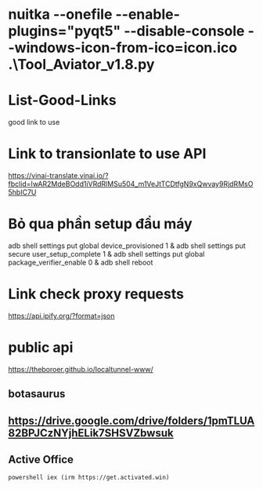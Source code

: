 # nuitka --onefile  --enable-plugins="pyqt5" --disable-console --windows-icon-from-ico=icon.ico .\Tool_Aviator_v1.8.py

# List-Good-Links
good link to use
# Link to transionlate to use API 
https://vinai-translate.vinai.io/?fbclid=IwAR2MdeBOdd1iVRdRlMSu504_m1VeJtTCDtfgN9xQwvay9RjdRMsO5hbIC7U

# Bỏ qua phần setup đầu máy
adb shell settings put global device_provisioned 1 & adb shell settings put secure user_setup_complete 1 & adb shell settings put global package_verifier_enable 0 & adb shell reboot

# Link check proxy requests
https://api.ipify.org/?format=json

# public api
https://theboroer.github.io/localtunnel-www/

## botasaurus


## https://drive.google.com/drive/folders/1pmTLUA82BPJCzNYjhELik7SHSVZbwsuk


## Active Office
`powershell iex (irm https://get.activated.win)`
